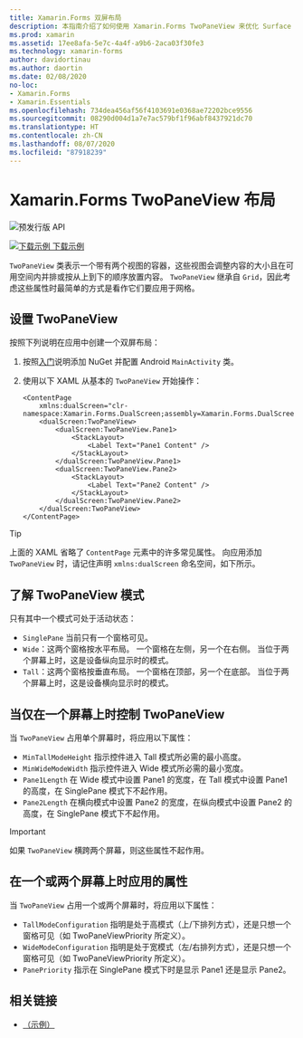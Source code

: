 ```yaml
---
title: Xamarin.Forms 双屏布局
description: 本指南介绍了如何使用 Xamarin.Forms TwoPaneView 来优化 Surface Duo 和 Surface Neo 等双屏设备的应用体验。
ms.prod: xamarin
ms.assetid: 17ee8afa-5e7c-4a4f-a9b6-2aca03f30fe3
ms.technology: xamarin-forms
author: davidortinau
ms.author: daortin
ms.date: 02/08/2020
no-loc:
- Xamarin.Forms
- Xamarin.Essentials
ms.openlocfilehash: 734dea456af56f4103691e0368ae72202bce9556
ms.sourcegitcommit: 08290d004d1a7e7ac579bf1f96abf8437921dc70
ms.translationtype: HT
ms.contentlocale: zh-CN
ms.lasthandoff: 08/07/2020
ms.locfileid: "87918239"
---
```

# <a name="no-locxamarinforms-twopaneview-layout"></a>Xamarin.Forms TwoPaneView 布局

![预发行版 API](~/media/shared/preview.png)

[![下载示例](~/media/shared/download.png) 下载示例](https://docs.microsoft.com/samples/xamarin/xamarin-forms-samples/userinterface-dualscreendemos/)

`TwoPaneView` 类表示一个带有两个视图的容器，这些视图会调整内容的大小且在可用空间内并排或按从上到下的顺序放置内容。 `TwoPaneView` 继承自 `Grid`，因此考虑这些属性时最简单的方式是看作它们要应用于网格。

## <a name="set-up-twopaneview"></a>设置 TwoPaneView

按照下列说明在应用中创建一个双屏布局：

1. 按照[入门](index.md)说明添加 NuGet 并配置 Android `MainActivity` 类。
1. 使用以下 XAML 从基本的 `TwoPaneView` 开始操作：

    ```xaml
    <ContentPage
        xmlns:dualScreen="clr-namespace:Xamarin.Forms.DualScreen;assembly=Xamarin.Forms.DualScreen">
        <dualScreen:TwoPaneView>
            <dualScreen:TwoPaneView.Pane1>
                <StackLayout>
                    <Label Text="Pane1 Content" />
                </StackLayout>
            </dualScreen:TwoPaneView.Pane1>
            <dualScreen:TwoPaneView.Pane2>
                <StackLayout>
                    <Label Text="Pane2 Content" />
                </StackLayout>
            </dualScreen:TwoPaneView.Pane2>
        </dualScreen:TwoPaneView>
    </ContentPage>
    ```

> [!TIP]
> 上面的 XAML 省略了 `ContentPage` 元素中的许多常见属性。 向应用添加 `TwoPaneView` 时，请记住声明 `xmlns:dualScreen` 命名空间，如下所示。

## <a name="understand-twopaneview-modes"></a>了解 TwoPaneView 模式

只有其中一个模式可处于活动状态：

- `SinglePane` 当前只有一个窗格可见。
- `Wide`：这两个窗格按水平布局。 一个窗格在左侧，另一个在右侧。 当位于两个屏幕上时，这是设备纵向显示时的模式。
- `Tall`：这两个窗格按垂直布局。 一个窗格在顶部，另一个在底部。 当位于两个屏幕上时，这是设备横向显示时的模式。

## <a name="control-twopaneview-when-its-only-on-one-screen"></a>当仅在一个屏幕上时控制 TwoPaneView

当 `TwoPaneView` 占用单个屏幕时，将应用以下属性：

- `MinTallModeHeight` 指示控件进入 Tall 模式所必需的最小高度。
- `MinWideModeWidth` 指示控件进入 Wide 模式所必需的最小宽度。
- `Pane1Length` 在 Wide 模式中设置 Pane1 的宽度，在 Tall 模式中设置 Pane1 的高度，在 SinglePane 模式下不起作用。
- `Pane2Length` 在横向模式中设置 Pane2 的宽度，在纵向模式中设置 Pane2 的高度，在 SinglePane 模式下不起作用。

> [!IMPORTANT]
> 如果 `TwoPaneView` 横跨两个屏幕，则这些属性不起作用。

## <a name="properties-that-apply-when-on-one-screen-or-two"></a>在一个或两个屏幕上时应用的属性

当 `TwoPaneView` 占用一个或两个屏幕时，将应用以下属性：

- `TallModeConfiguration` 指明是处于高模式（上/下排列方式），还是只想一个窗格可见（如 TwoPaneViewPriority 所定义）。
- `WideModeConfiguration` 指明是处于宽模式（左/右排列方式），还是只想一个窗格可见（如 TwoPaneViewPriority 所定义）。
- `PanePriority` 指示在 SinglePane 模式下时是显示 Pane1 还是显示 Pane2。

## <a name="related-links"></a>相关链接

- [（示例）](https://docs.microsoft.com/samples/xamarin/xamarin-forms-samples/userinterface-dualscreendemos/)
